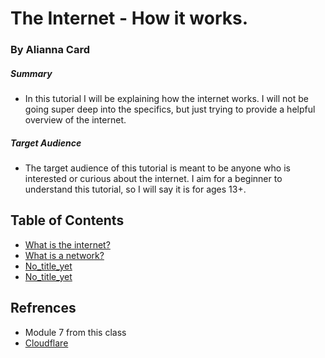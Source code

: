 # The Internet - How it works.
### By Alianna Card
##### Summary 
* In this tutorial I will be explaining how the internet works. I will not be going super deep into the specifics, but just trying to provide a helpful overview of the internet.

##### Target Audience
* The target audience of this tutorial is meant to be anyone who is interested or curious about the internet. I aim for a beginner to understand this tutorial, so I will say it is for ages 13+.

## Table of Contents
* [What is the internet?](doc1.md)
* [What is a network?](doc2.md)
* [No_title_yet](doc3.md)
* [No_title_yet](doc4.md)

## Refrences 
* Module 7 from this class
* [Cloudflare](https://www.cloudflare.com/learning/network-layer/how-does-the-internet-work/)
